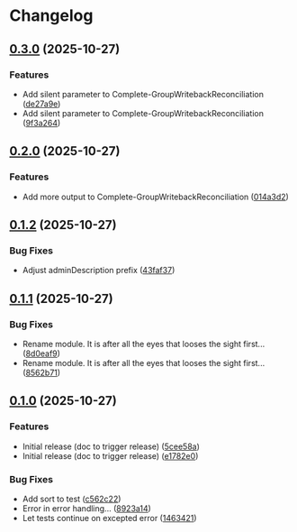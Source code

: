 # Changelog

## [0.3.0](https://github.com/fortytwoservices/powershell-module-groupwritebackreconciliation/compare/v0.2.0...v0.3.0) (2025-10-27)


### Features

* Add silent parameter to Complete-GroupWritebackReconciliation ([de27a9e](https://github.com/fortytwoservices/powershell-module-groupwritebackreconciliation/commit/de27a9e70d17dc2520788f8e366b80d1e6784025))
* Add silent parameter to Complete-GroupWritebackReconciliation ([9f3a264](https://github.com/fortytwoservices/powershell-module-groupwritebackreconciliation/commit/9f3a2648b53b6e13c49ba59c7542f386acc0dc02))

## [0.2.0](https://github.com/fortytwoservices/powershell-module-groupwritebackreconciliation/compare/v0.1.2...v0.2.0) (2025-10-27)


### Features

* Add more output to Complete-GroupWritebackReconciliation ([014a3d2](https://github.com/fortytwoservices/powershell-module-groupwritebackreconciliation/commit/014a3d2a0bc199473a8d688e2bd2f635640a14b2))

## [0.1.2](https://github.com/fortytwoservices/powershell-module-groupwritebackreconciliation/compare/v0.1.1...v0.1.2) (2025-10-27)


### Bug Fixes

* Adjust adminDescription prefix ([43faf37](https://github.com/fortytwoservices/powershell-module-groupwritebackreconciliation/commit/43faf37b4ec756ac11f3e02f73f281f511bebada))

## [0.1.1](https://github.com/fortytwoservices/powershell-module-groupwritebackconsolidation/compare/v0.1.0...v0.1.1) (2025-10-27)


### Bug Fixes

* Rename module. It is after all the eyes that looses the sight first... ([8d0eaf9](https://github.com/fortytwoservices/powershell-module-groupwritebackconsolidation/commit/8d0eaf94d162707e4c63d0e54516784a51e2d555))
* Rename module. It is after all the eyes that looses the sight first... ([8562b71](https://github.com/fortytwoservices/powershell-module-groupwritebackconsolidation/commit/8562b7104a189440bac7b38e7cc977251f2032ab))

## [0.1.0](https://github.com/fortytwoservices/powershell-module-GroupWritebackReconciliation/compare/v0.0.1...v0.1.0) (2025-10-27)


### Features

* Initial release (doc to trigger release) ([5cee58a](https://github.com/fortytwoservices/powershell-module-GroupWritebackReconciliation/commit/5cee58a8d1c7ac1be110f252687fdee7652305bc))
* Initial release (doc to trigger release) ([e1782e0](https://github.com/fortytwoservices/powershell-module-GroupWritebackReconciliation/commit/e1782e0a89f33005643a8e0c656c3ccde59f452c))


### Bug Fixes

* Add sort to test ([c562c22](https://github.com/fortytwoservices/powershell-module-GroupWritebackReconciliation/commit/c562c2255e60c2af0d7abfc8dce6fdefb9b3dd51))
* Error in error handling... ([8923a14](https://github.com/fortytwoservices/powershell-module-GroupWritebackReconciliation/commit/8923a14d6cafa6f85ea718b4de60a5d8d623dff1))
* Let tests continue on excepted error ([1463421](https://github.com/fortytwoservices/powershell-module-GroupWritebackReconciliation/commit/1463421497f0bd56dd89b7525d7e1067b1a847a0))
